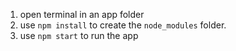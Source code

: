 1. open terminal in an app folder
2. use `npm install` to create the `node_modules` folder.
3. use `npm start` to run the app
